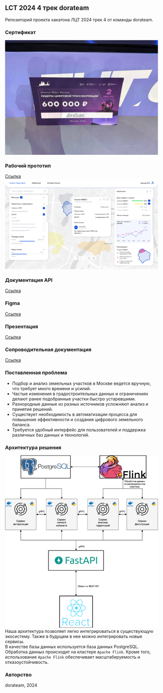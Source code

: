 ## LCT 2024 4 трек dorateam
Репозиторий проекта хакатона ЛЦТ 2024 трек 4 от команды dorateam.

### Сертификат
![image](imgs/certificate.jpeg)

### Рабочий прототип
[Ссылка](http://178.20.44.143/)
![image](imgs/main.png)

### Документация API
[Cсылка](http://178.20.44.143:8080/docs#/)

### Figma
[Ссылка](https://www.figma.com/design/tcq0tgLDgDZQucCx6NIdj4/%D0%BB%D1%86%D1%8224?node-id=0-1&t=81d1cDCnlHG6WQxI-1)

### Презентация
[Ссылка](https://disk.yandex.ru/d/w7Zw85z_A-3Ohw)

### Сопроводительная документация
[Ссылка](https://disk.yandex.ru/d/lrMIWFLAmFa85Q)

### Поставленная проблема
- Подбор и анализ земельных участков в Москве ведется вручную, что требует много времени и усилий.
- Частые изменения в градостроительных данных и ограничениях делают ранее подобранные участки быстро устаревшими.
- Разнородные данные из разных источников усложняют анализ и принятие решений.
- Существует необходимость в автоматизации процесса для повышения эффективности и создания цифрового земельного баланса.
- Требуется удобный интерфейс для пользователей и поддержка различных баз данных и технологий.

### Архитектура решения
![image](imgs/architectire.png)
Наша архитектура позволяет легко интегрироваться в существующую экосистему. 
Также в будущем в нее можно интегрировать новые сервисы.  
В качестве базы данных используется база данных PostgreSQL.  
Обработка данных происходит на кластере `Apache Flink`.
Кроме того, использование `Apache Flink` обеспечивает масштабируемость и отказоустойчивость.

### Авторство
dorateam, 2024